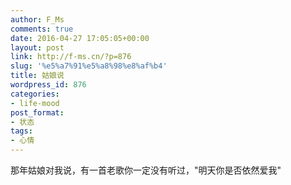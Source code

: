 ```yaml
---
author: F_Ms
comments: true
date: 2016-04-27 17:05:05+00:00
layout: post
link: http://f-ms.cn/?p=876
slug: '%e5%a7%91%e5%a8%98%e8%af%b4'
title: 姑娘说
wordpress_id: 876
categories:
- life-mood
post_format:
- 状态
tags:
- 心情
---
```


那年姑娘对我说，有一首老歌你一定没有听过，"明天你是否依然爱我"
